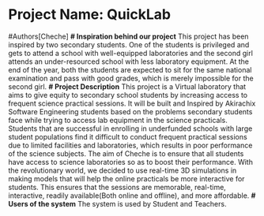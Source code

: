 # Project Name: QuickLab
#Authors[Cheche]
**# Inspiration behind our project**
This project has been inspired by two secondary students. One of the students is privileged and gets to attend a school with well-equipped laboratories and the second girl attends an under-resourced school with less laboratory equipment. At the end of the year, both the students are expected to sit for the same national examination and pass with good grades, which is merely impossible for the second girl.
**# Project Description**
This project is a Virtual laboratory that aims to give equity to secondary school students by increasing access to frequent science practical sessions. It will be built and Inspired by Akirachix Software Engineering students based on the problems secondary students face while trying to access lab equipment in the science practicals.
Students that are successful in enrolling in underfunded schools with large student populations find it difficult to conduct frequent practical sessions due to limited facilities and laboratories, which results in poor performance of the science subjects.
The aim of Cheche is to ensure that all students have access to science laboratories so as to boost their performance.
With the revolutionary world, we decided to use real-time 3D simulations in making models that will help the online practicals be more interactive for students. This ensures that the sessions are memorable, real-time, interactive, readily available(Both online and offline), and more affordable.
**# Users of the system**
The system is used by Student and Teachers.
